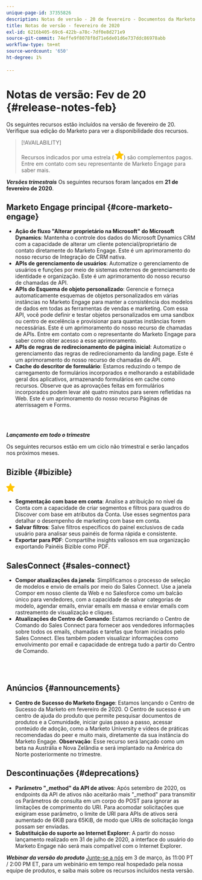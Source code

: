 ```yaml
---
unique-page-id: 37355826
description: Notas de versão - 20 de fevereiro - Documentos da Marketo - Documentação do produto
title: Notas de versão - fevereiro de 2020
exl-id: 6216b405-69c6-422b-a78c-7df0e8d271e9
source-git-commit: 74effe9f8078f8d71e6de01d6e737ddc86978abb
workflow-type: tm+mt
source-wordcount: '650'
ht-degree: 1%

---
```


# Notas de versão: Fev de 20 {#release-notes-feb}

Os seguintes recursos estão incluídos na versão de fevereiro de 20. Verifique sua edição do Marketo para ver a disponibilidade dos recursos.

>[!AVAILABILITY]
>
>Recursos indicados por uma estrela ( ![(estrela)](assets/yellow-star.png)) são complementos pagos. Entre em contato com seu representante de Marketo Engage para saber mais.

**_Versões trimestrais_** Os seguintes recursos foram lançados em **21 de fevereiro de 2020**.

## Marketo Engage principal {#core-marketo-engage}

* **Ação de fluxo &quot;Alterar proprietário na Microsoft&quot; do Microsoft Dynamics**: Mantenha o controle dos dados do Microsoft Dynamics CRM com a capacidade de alterar um cliente potencial/proprietário de contato diretamente do Marketo Engage. Este é um aprimoramento do nosso recurso de Integração de CRM nativa.
* **APIs de gerenciamento de usuários**: Automatize o gerenciamento de usuários e funções por meio de sistemas externos de gerenciamento de identidade e organização. Este é um aprimoramento do nosso recurso de chamadas de API.
* **APIs do Esquema de objeto personalizado**: Gerencie e forneça automaticamente esquemas de objetos personalizados em várias instâncias no Marketo Engage para manter a consistência dos modelos de dados em todas as ferramentas de vendas e marketing. Com essa API, você pode definir e testar objetos personalizados em uma sandbox ou centro de excelência e provisionar para quantas instâncias forem necessárias. Este é um aprimoramento do nosso recurso de chamadas de APIs. Entre em contato com o representante do Marketo Engage para saber como obter acesso a esse aprimoramento.
* **APIs de regras de redirecionamento de página inicial**: Automatize o gerenciamento das regras de redirecionamento da landing page. Este é um aprimoramento do nosso recurso de chamadas de API.
* **Cache do descritor de formulário**: Estamos reduzindo o tempo de carregamento de formulários incorporados e melhorando a estabilidade geral dos aplicativos, armazenando formulários em cache como recursos. Observe que as aprovações feitas em formulários incorporados podem levar até quatro minutos para serem refletidas na Web. Este é um aprimoramento do nosso recurso Páginas de aterrissagem e Forms.

<br> 

**_Lançamento em todo o trimestre_**

Os seguintes recursos estão em um ciclo não trimestral e serão lançados nos próximos meses.

## Bizible {#bizible}

![(estrela)](assets/yellow-star.png)

* **Segmentação com base em conta**: Analise a atribuição no nível da Conta com a capacidade de criar segmentos e filtros para quadros do Discover com base em atributos da Conta. Use esses segmentos para detalhar o desempenho de marketing com base em conta.
* **Salvar filtros**: Salve filtros específicos do painel exclusivos de cada usuário para analisar seus painéis de forma rápida e consistente.
* **Exportar para PDF**: Compartilhe insights valiosos em sua organização exportando Painéis Bizible como PDF.

## SalesConnect {#sales-connect}

* **Compor atualizações da janela**: Simplificamos o processo de seleção de modelos e envio de emails por meio do Sales Connect. Use a janela Compor em nosso cliente da Web e no Salesforce como um balcão único para vendedores, com a capacidade de salvar categorias de modelo, agendar emails, enviar emails em massa e enviar emails com rastreamento de visualização e cliques.
* **Atualizações do Centro de Comando**: Estamos recriando o Centro de Comando do Sales Connect para fornecer aos vendedores informações sobre todos os emails, chamadas e tarefas que foram iniciados pelo Sales Connect. Eles também podem visualizar informações como envolvimento por email e capacidade de entrega tudo a partir do Centro de Comando.

<br> 

## Anúncios {#announcements}

* **Centro de Sucesso do Marketo Engage**: Estamos lançando o Centro de Sucesso da Marketo em fevereiro de 2020. O Centro de sucesso é um centro de ajuda do produto que permite pesquisar documentos de produtos e a Comunidade, iniciar guias passo a passo, acessar conteúdo de adoção, como a Marketo University e vídeos de práticas recomendadas do peer e muito mais, diretamente da sua instância do Marketo Engage. **Observação**: Esse recurso será lançado como um beta na Austrália e Nova Zelândia e será implantado na América do Norte posteriormente no trimestre.

## Descontinuações {#deprecations}

* **Parâmetro &quot;_method&quot; da API de ativos**: Após setembro de 2020, os endpoints da API de ativos não aceitarão mais &quot;_method&quot; para transmitir os Parâmetros de consulta em um corpo do POST para ignorar as limitações de comprimento do URI. Para acomodar solicitações que exigiram esse parâmetro, o limite de URI para APIs de ativos será aumentado de 6KiB para 65KiB, de modo que URIs de solicitação longa possam ser enviadas.
* **Substituição do suporte ao Internet Explorer**: A partir do nosso lançamento realizado em 31 de julho de 2020, a interface do usuário do Marketo Engage não será mais compatível com o Internet Explorer.

**_Webinar da versão do produto_** [Junte-se a nós](https://engage.marketo.com/Jan_Feb_20_Release_Webinar_Registration.html) em 3 de março, às 11:00 PT / 2:00 PM ET, para um webinário em tempo real hospedado pela nossa equipe de produtos, e saiba mais sobre os recursos incluídos nesta versão.
